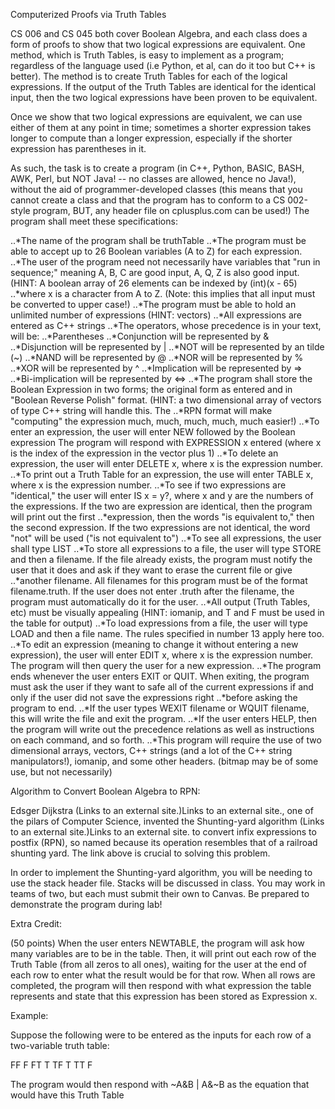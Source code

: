 Computerized Proofs via Truth Tables

 

CS 006 and CS 045 both cover Boolean Algebra, and each class does a form of proofs to show that two logical expressions are equivalent. One method, which is Truth Tables, is easy to implement as a program; regardless of the language used (i.e Python, et al, can do it too but C++ is better). The method is to create Truth Tables for each of the logical expressions. If the output of the Truth Tables are identical for the identical input, then the two logical expressions have been proven to be equivalent.

Once we show that two logical expressions are equivalent, we can use either of them at any point in time; sometimes a shorter expression takes longer to compute than a longer expression, especially if the shorter expression has parentheses in it.

As such, the task is to create a program (in C++, Python, BASIC, BASH, AWK, Perl, but NOT Java! -- no classes are allowed, hence no Java!), without the aid of programmer-developed classes (this means that you cannot create a class and that the program has to conform to a CS 002-style program, BUT, any header file on cplusplus.com can be used!) The program shall  meet these specifications:


..*The name of the program shall be truthTable
..*The program must be able to accept up to 26 Boolean variables (A to Z) for each expression.
..*The user of the program need not necessarily have variables that "run in sequence;" meaning A, B, C are good input, A, Q, Z is also good input. (HINT: A boolean array of 26 elements can be indexed by (int)(x - 65) ..*where x is a character from A to Z. (Note: this implies that all input must be converted to upper case!)
..*The program must be able to hold an unlimited number of expressions (HINT: vectors)
..*All expressions are entered as C++ strings
..*The operators, whose precedence is in your text,  will be:
..*Parentheses
..*Conjunction will be represented by &
..*Disjunction will be represented by |
..*NOT will be represented by an tilde (~)
..*NAND will be represented by @
..*NOR will be represented by %
..*XOR will be represented by ^
..*Implication will be represented by =>
..*Bi-implication will be represented by <=>
..*The program shall store the Boolean Expression in two forms; the original form as entered and in "Boolean Reverse Polish" format. (HINT: a two dimensional array of vectors of type C++ string will handle this. The ..*RPN format will make "computing" the expression much, much, much, much, much easier!)
..*To enter an expression, the user will enter NEW followed by the Boolean expression The program will respond with EXPRESSION x entered (where x is the index of the expression in the vector plus 1)
..*To delete an expression, the user will enter DELETE x, where x is the expression number.
..*To print out a Truth Table for an expression, the use will enter TABLE x, where x is the expression number.
..*To see if two expressions are "identical," the user will enter IS x = y?, where x and y are the numbers of the expressions. If the two are expression are identical, then the program will print out the first ..*expression, then the words "is equivalent to," then the second expression. If the two expressions are not identical, the  word "not" will be used ("is not equivalent to")
..*To see all expressions, the user shall type LIST
..*To store all expressions to a file, the user will type STORE and then a filename. If the file already exists, the program must notify the user that it does and ask if they want to erase the current file or give ..*another filename. All filenames for this program must be of the format filename.truth. If the user does not enter .truth after the filename, the program must automatically do it for the user.
..*All output (Truth Tables, etc) must be visually appealing (HINT: iomanip, and T and F must be used in the table for output)
..*To load expressions from a file, the user will type LOAD and then a file name. The rules specified in number 13 apply here too.
..*To edit an expression (meaning to change it without entering a new expression), the user will enter EDIT x, where x is the expression number. The program will then query the user for a new expression.
..*The program ends whenever the user enters EXIT or QUIT. When exiting, the program must ask the user if they want to safe all of the current expressions if and only if the user did not save the expressions right ..*before asking the program to end.
..*If the user types WEXIT filename or WQUIT filename, this will write the file and exit the program.
..*If the user enters HELP, then the program will write out the precedence relations as well as instructions on each command, and so forth.
..*This program will require the use of two dimensional arrays, vectors, C++ strings (and a lot of the C++ string manipulators!), iomanip, and some other headers. (bitmap may be of some use, but not necessarily)

Algorithm to Convert Boolean Algebra to RPN:

Edsger Dijkstra (Links to an external site.)Links to an external site., one of the pilars of Computer Science, invented the Shunting-yard algorithm (Links to an external site.)Links to an external site. to convert infix expressions to postfix (RPN), so named because its operation resembles that of a railroad shunting yard. The link above is crucial to solving this problem.

In order to implement the Shunting-yard algorithm, you will be needing  to use the stack header file. Stacks will be discussed in class. You may work in teams of two, but each must submit their own to Canvas. Be prepared to demonstrate the program during lab!

 

Extra Credit:

(50 points) When the user enters NEWTABLE, the program will ask how many variables are to be in the table. Then, it will print out each row of the Truth Table (from all zeros to all ones), waiting for the user at the end of each row to enter what the result would be for that row. When all rows are completed, the program will then respond with what expression the table represents and state that this expression has been stored as Expression x.

Example:

Suppose the following were to be entered as the inputs for each row of a two-variable truth table:

FF F
FT T
TF T
TT F

The program would then respond with ~A&B | A&~B as the equation that would have this  Truth Table